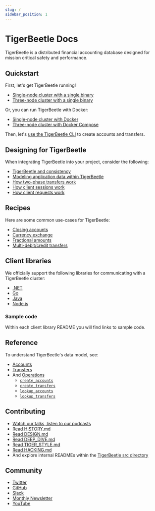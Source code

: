 ```yaml
---
slug: /
sidebar_position: 1
---
```


# TigerBeetle Docs

TigerBeetle is a distributed financial accounting database designed
for mission critical safety and performance.

## Quickstart

First, let's get TigerBeetle running!

* [Single-node cluster with a single binary](./quick-start/single-binary.md)
* [Three-node cluster with a single binary](./quick-start/single-binary-three.md)

Or, you can run TigerBeetle with Docker:
* [Single-node cluster with Docker](./quick-start/with-docker.md)
* [Three-node cluster with Docker Compose](./quick-start/with-docker-compose.md)

Then, let's [use the TigerBeetle CLI](./quick-start/cli-repl.md) to create accounts and transfers.

## Designing for TigerBeetle

When integrating TigerBeetle into your project, consider the
following:

- [TigerBeetle and consistency](./design/consistency.md)
- [Modeling application data within TigerBeetle](./design/data-modeling.md)
- [How two-phase transfers work](./design/two-phase-transfers.md)
- [How client sessions work](./design/client-sessions.md)
- [How client requests work](./design/client-requests.md)

## Recipes

Here are some common use-cases for TigerBeetle:

- [Closing accounts](./recipes/close-account.md)
- [Currency exchange](./recipes/currency-exchange.md)
- [Fractional amounts](./recipes/fractional-amounts.md)
- [Multi-debit/credit transfers](./recipes/multi-debit-credit-transfers.md)

## Client libraries

We officially support the following libraries for communicating with a
TigerBeetle cluster:

- [.NET](/src/clients/dotnet/README.md)
- [Go](/src/clients/go/README.md)
- [Java](/src/clients/java/README.md)
- [Node.js](/src/clients/node/README.md)

### Sample code

Within each client library README you will find links to sample code.

## Reference

To understand TigerBeetle's data model, see:

- [Accounts](./reference/accounts.md)
- [Transfers](./reference/transfers.md)
- And [Operations](./reference/operations/index.md)
  - [`create_accounts`](./reference/operations/create_accounts.md)
  - [`create_transfers`](./reference/operations/create_transfers.md)
  - [`lookup_accounts`](./reference/operations/lookup_accounts.md)
  - [`lookup_transfers`](./reference/operations/lookup_transfers.md)

## Contributing

- [Watch our talks, listen to our podcasts](https://github.com/tigerbeetle/tigerbeetle/blob/main/docs/TALKS.md)
- [Read HISTORY.md](https://github.com/tigerbeetle/tigerbeetle/blob/main/docs/HISTORY.md)
- [Read DESIGN.md](https://github.com/tigerbeetle/tigerbeetle/blob/main/docs/DESIGN.md)
- [Read DEEP_DIVE.md](https://github.com/tigerbeetle/tigerbeetle/blob/main/docs/DEEP_DIVE.md)
- [Read TIGER_STYLE.md](https://github.com/tigerbeetle/tigerbeetle/blob/main/docs/TIGER_STYLE.md)
- [Read HACKING.md](https://github.com/tigerbeetle/tigerbeetle/blob/main/docs/HACKING.md)
- And explore internal READMEs within the [TigerBeetle src directory](https://github.com/tigerbeetle/tigerbeetle/tree/main/src)

## Community

- [Twitter](https://twitter.com/tigerbeetledb)
- [GitHub](https://github.com/tigerbeetle/tigerbeetle)
- [Slack](https://slack.tigerbeetle.com/invite)
- [Monthly Newsletter](https://mailchi.mp/8e9fa0f36056/subscribe-to-tigerbeetle)
- [YouTube](https://www.youtube.com/@tigerbeetledb)
